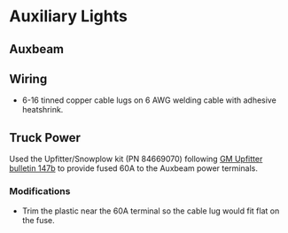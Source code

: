 # Auxiliary Lights

## Auxbeam

## Wiring
- 6-16 tinned copper cable lugs on 6 AWG welding cable with adhesive heatshrink. 

## Truck Power
Used the Upfitter/Snowplow kit (PN 84669070) following [GM Upfitter bulletin 147b](https://www.gmupfitter.com/wp-content/uploads/2021/08/UI-Bulletin_147b-Snow-Plow-power-provisions.pdf) to provide fused 60A to the Auxbeam power terminals.

### Modifications
- Trim the plastic near the 60A terminal so the cable lug would fit flat on the fuse.
